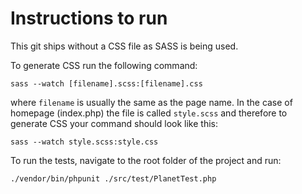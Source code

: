 # Instructions to run

This git ships without a CSS file as SASS is being used.

To generate CSS run the following command:

`sass --watch [filename].scss:[filename].css`

where `filename` is usually the same as the page name. In the case of homepage (index.php) the file is
called `style.scss` and therefore to generate CSS your command should look like this:

`sass --watch style.scss:style.css`  


To run the tests, navigate to the root folder of the project and run:

`./vendor/bin/phpunit ./src/test/PlanetTest.php `
